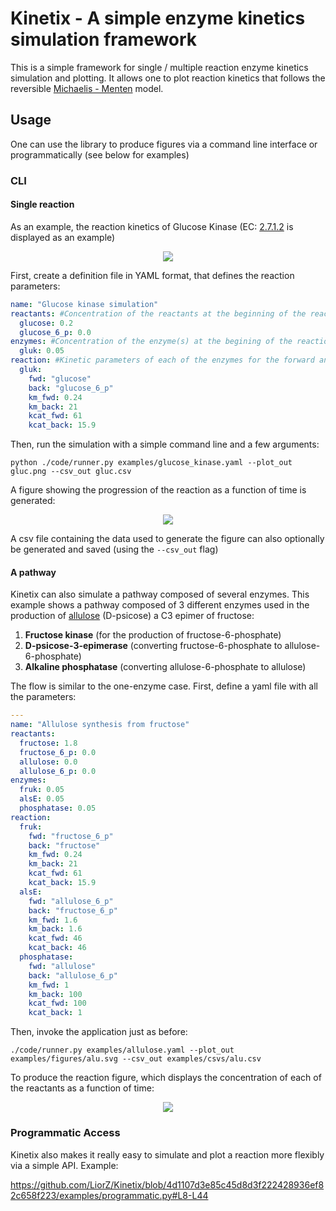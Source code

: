 # Kinetix - A simple enzyme kinetics simulation framework

This is a simple framework for single / multiple reaction enzyme kinetics simulation and plotting.
It allows one to plot reaction kinetics that follows the reversible [Michaelis - Menten](https://en.wikipedia.org/wiki/Michaelis%E2%80%93Menten_kinetics) model.

## Usage
One can use the library to produce figures via a command line interface or programmatically (see below for examples)

### CLI
#### Single reaction

As an example, the reaction kinetics of Glucose Kinase (EC: [2.7.1.2](https://www.brenda-enzymes.org/enzyme.php?ecno=2.7.1.2) is displayed as an example)
<p align="center">
  <img src="https://upload.wikimedia.org/wikipedia/commons/8/8d/Glucokinase.png" />
</p>
First, create a definition file in YAML format, that defines the reaction parameters:

```yaml
name: "Glucose kinase simulation"
reactants: #Concentration of the reactants at the beginning of the reaction (mM)
  glucose: 0.2
  glucose_6_p: 0.0
enzymes: #Concentration of the enzyme(s) at the begining of the reaction (mM)
  gluk: 0.05 
reaction: #Kinetic parameters of each of the enzymes for the forward and backward steps of the (reversible) reaction. Note that non-reversible reactions can simple be modeled with high Km for on of the directions.
  gluk: 
    fwd: "glucose"
    back: "glucose_6_p"
    km_fwd: 0.24
    km_back: 21
    kcat_fwd: 61
    kcat_back: 15.9
```

Then, run the simulation with a simple command line and a few arguments:
```
python ./code/runner.py examples/glucose_kinase.yaml --plot_out gluc.png --csv_out gluc.csv
```
A figure showing the progression of the reaction as a function of time is generated:
<p align="center">
  <img src="examples/figures/gluc.svg" />
</p>

A csv file containing the data used to generate the figure can also optionally be generated and saved (using the `--csv_out` flag)

#### A pathway
Kinetix can also simulate a pathway composed of several enzymes. This example shows a pathway composed of 3 different enzymes used in the production of [allulose](https://en.wikipedia.org/wiki/Psicose) (D-psicose) a C3 epimer of fructose:

1. **Fructose kinase** (for the production of fructose-6-phosphate)
2. **D-psicose-3-epimerase** (converting fructose-6-phosphate to allulose-6-phosphate)
3. **Alkaline phosphatase** (converting allulose-6-phosphate to allulose)


The flow is similar to the one-enzyme case. First, define a yaml file with all the parameters:

```yaml
---
name: "Allulose synthesis from fructose"
reactants:
  fructose: 1.8
  fructose_6_p: 0.0
  allulose: 0.0
  allulose_6_p: 0.0
enzymes:
  fruk: 0.05
  alsE: 0.05
  phosphatase: 0.05
reaction:
  fruk:
    fwd: "fructose_6_p"
    back: "fructose"
    km_fwd: 0.24
    km_back: 21
    kcat_fwd: 61
    kcat_back: 15.9
  alsE:
    fwd: "allulose_6_p"
    back: "fructose_6_p"
    km_fwd: 1.6 
    km_back: 1.6 
    kcat_fwd: 46
    kcat_back: 46
  phosphatase:
    fwd: "allulose"
    back: "allulose_6_p"
    km_fwd: 1 
    km_back: 100
    kcat_fwd: 100
    kcat_back: 1
```

Then, invoke the application just as before:
```
./code/runner.py examples/allulose.yaml --plot_out examples/figures/alu.svg --csv_out examples/csvs/alu.csv
```

To produce the reaction figure, which displays the concentration of each of the reactants as a function of time:
<p align="center">
  <img src="examples/figures/alu.svg" />
</p>

### Programmatic Access
Kinetix also makes it really easy to simulate and plot a reaction more flexibly via a simple API.
Example:

https://github.com/LiorZ/Kinetix/blob/4d1107d3e85c45d8d3f222428936ef82c658f223/examples/programmatic.py#L8-L44
